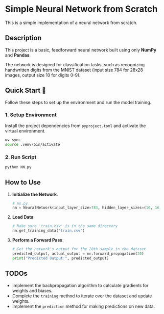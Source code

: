 # Simple Neural Network from Scratch

This is a simple implementation of a neural network from scratch.

## Description

This project is a basic, feedforward neural network built using only **NumPy** and **Pandas**.

The network is designed for classification tasks, such as recognizing handwritten digits from the MNIST dataset (input size 784 for 28x28 images, output size 10 for digits 0-9).


## Quick Start 🚀

Follow these steps to set up the environment and run the model training.

### 1. Setup Environment

Install the project dependencies from `pyproject.toml` and activate the virtual environment.

```bash
uv sync
source .venv/bin/activate
```

### 2. Run Script


```bash
python NN.py
```

## How to Use

1.  **Initialize the Network**:
    ```python
    # nn.py
    nn = NeuralNetwork(input_layer_size=784, hidden_layer_sizes=(16, 16), output_layer_size=10)
    ```

2.  **Load Data**:
    ```python
    # Make sure 'train.csv' is in the same directory
    nn.get_training_data('train.csv')
    ```

3.  **Perform a Forward Pass**:
    ```python
    # Get the network's output for the 20th sample in the dataset
    predicted_output, actual_output = nn.forward_propagation(20)
    print("Predicted Output:", predicted_output)
    ```

## TODOs

* Implement the backpropagation algorithm to calculate gradients for weights and biases.
* Complete the `training` method to iterate over the dataset and update weights.
* Implement the `prediction` method for making predictions on new data.